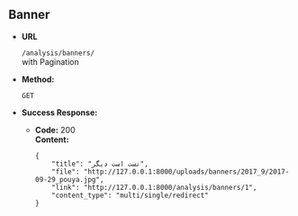 **Banner**
----

* **URL**

    `/analysis/banners/` <br />
    with Pagination
    
* **Method:**
  
  `GET`
  
* **Success Response:**
  

  * **Code:** 200 <br />
    **Content:** 
    
        {
            "title": "تست است دیگر",
            "file": "http://127.0.0.1:8000/uploads/banners/2017_9/2017-09-29_pouya.jpg",
            "link": "http://127.0.0.1:8000/analysis/banners/1",
            "content_type": "multi/single/redirect"
        }
